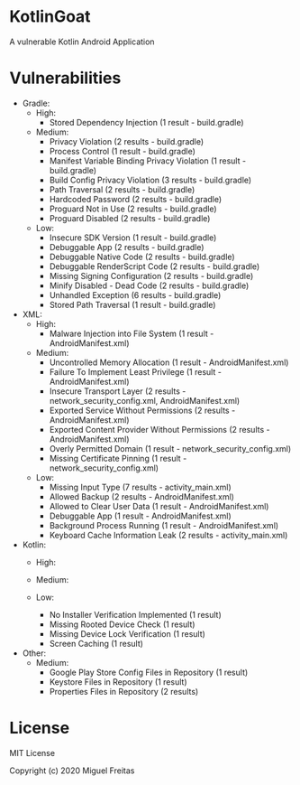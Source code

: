 # KotlinGoat

A vulnerable Kotlin Android Application

# Vulnerabilities

- Gradle:
    - High:
        - Stored Dependency Injection (1 result - build.gradle)
    - Medium:
        - Privacy Violation (2 results - build.gradle)
        - Process Control (1 result - build.gradle)
        - Manifest Variable Binding Privacy Violation (1 result - build.gradle)
        - Build Config Privacy Violation (3 results - build.gradle)
        - Path Traversal (2 results - build.gradle)
        - Hardcoded Password (2 results - build.gradle)
        - Proguard Not in Use (2 results - build.gradle)
        - Proguard Disabled (2 results - build.gradle)
    - Low:
        - Insecure SDK Version (1 result - build.gradle)
        - Debuggable App (2 results - build.gradle)
        - Debuggable Native Code (2 results - build.gradle)
        - Debuggable RenderScript Code (2 results - build.gradle)
        - Missing Signing Configuration (2 results - build.gradle)
        - Minify Disabled - Dead Code (2 results - build.gradle)
        - Unhandled Exception (6 results - build.gradle)
        - Stored Path Traversal (1 result - build.gradle)
- XML:
    - High:
        - Malware Injection into File System (1 result - AndroidManifest.xml)
    - Medium:
        - Uncontrolled Memory Allocation (1 result - AndroidManifest.xml)
        - Failure To Implement Least Privilege (1 result - AndroidManifest.xml)
        - Insecure Transport Layer (2 results - network_security_config.xml, AndroidManifest.xml)
        - Exported Service Without Permissions (2 results - AndroidManifest.xml)
        - Exported Content Provider Without Permissions (2 results - AndroidManifest.xml)
        - Overly Permitted Domain (1 result - network_security_config.xml)
        - Missing Certificate Pinning (1 result - network_security_config.xml)
    - Low:
        - Missing Input Type (7 results - activity_main.xml)
        - Allowed Backup (2 results - AndroidManifest.xml)
        - Allowed to Clear User Data (1 result - AndroidManifest.xml)
        - Debuggable App (1 result - AndroidManifest.xml)
        - Background Process Running (1 result - AndroidManifest.xml)
        - Keyboard Cache Information Leak (2 results - activity_main.xml)
- Kotlin:
    - High:

    - Medium:

    - Low:
        - No Installer Verification Implemented (1 result)
        - Missing Rooted Device Check (1 result)
        - Missing Device Lock Verification (1 result)
        - Screen Caching (1 result)
- Other:
    - Medium:
        - Google Play Store Config Files in Repository (1 result)
        - Keystore Files in Repository (1 result)
        - Properties Files in Repository (2 results)


# License

MIT License

Copyright (c) 2020 Miguel Freitas